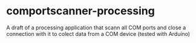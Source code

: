 # comportscanner-processing
A draft of a processing application that scann all COM ports and close a connection with it to colect data from a COM device (tested with Arduíno)
